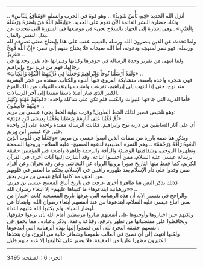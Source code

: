------------------------------------------------------------------------

أنزل الله الحديد «فِيهِ بَأْسٌ شَدِيدٌ» .. وهو قوة في الحرب والسلم «وَمَنافِعُ
لِلنَّاسِ» .. وتكاد حضارة البشر القائمة الآن تقوم على الحديد. «وَلِيَعْلَمَ اللَّهُ
مَنْ يَنْصُرُهُ وَرُسُلَهُ بِالْغَيْبِ» . وهي إشارة إلى الجهاد بالسلاح تجيء في موضعها في
السورة التي تتحدث عن بذل النفس والمال.  
ولما تحدث عن الذين ينصرون الله ورسله بالغيب، عقب على هذا بإيضاح معنى
نصرهم لله ورسله، فهو نصر لمنهجه ودعوته، أما الله سبحانه فلا يحتاج منهم
إلى نصر: «إِنَّ اللَّهَ قَوِيٌّ عَزِيزٌ» ..  
ولما انتهى من تقرير وحدة الرسالة في جوهرها وكتابها وميزانها عاد يقرر
وحدتها في رجالها، فهم من ذرية نوح وإبراهيم.  
«وَلَقَدْ أَرْسَلْنا نُوحاً وَإِبْراهِيمَ وَجَعَلْنا فِي ذُرِّيَّتِهِمَا النُّبُوَّةَ وَالْكِتابَ» ..  
فهي شجرة واحدة باسقة، متشابكة الفروع، فيها النبوة والكتاب. ممتدة من فجر
البشرية منذ نوح، حتى إذا انتهت إلى إبراهيم، تفرعت وامتدت وانبثقت النبوات
من ذلك الفرع الكبير الذي صار أصلا باسقا ممتدا إلى آخر الرسالات.  
فأما الذرية التي جاءتها النبوات والكتب فلم تكن على شاكلة واحدة: «فَمِنْهُمْ
مُهْتَدٍ وَكَثِيرٌ مِنْهُمْ فاسِقُونَ» ..  
وهو تلخيص قصير لذلك الخط الطويل! وقرب نهاية الخط يجيء عيسى بن مريم:  
«ثُمَّ قَفَّيْنا عَلى آثارِهِمْ بِرُسُلِنا وَقَفَّيْنا بِعِيسَى ابْنِ مَرْيَمَ» ..  
أي على آثار السابقين من ذرية نوح وإبراهيم. فكانت الرسالة ممتدة واحدة على
إثر واحدة حتى جاء عيسى ابن مريم.  
ويذكر هنا صفة بارزة من صفات الذين اتبعوا عيسى بن مريم: «وَجَعَلْنا فِي قُلُوبِ
الَّذِينَ اتَّبَعُوهُ رَأْفَةً وَرَحْمَةً» .. وهم الثمرة الطبيعية لدعوة المسيح- عليه
السلام- وروحها السمحة وتطهرها الروحي، وشفافيتها الوضيئة والرأفة والرحمة
ظاهرة واضحة في المؤمنين حقيقة برسالة عيسى عليه السلام، ممن أحسنوا
اتباعه. وقد أشارت إليها آيات أخرى في القرآن الكريم، كما حفظ منها التاريخ
صورا يرويها الرواة عن النجاشي وعن وفد نجران وعن أفراد ممن وفدوا على دار
الإسلام بعد ظهوره راغبين في الإسلام، بحكم ما استقر في قلوبهم من الحق، مذ
كانوا أتباع عيسى بن مريم بحق.  
كذلك يذكر النص هنا ظاهرة أخرى عرفت في تاريخ أتباع المسيح عيسى بن مريم:
«ورهبانية ابتدعوها- ما كتبناها عليهم- إلا ابتغاء رضوان الله» ..  
والراجح في تفسير الآية أن هذه الرهبانية التي عرفها تاريخ المسيحية كانت
اختيارا من بعض أتباع عيسى عليه السلام، ابتدعوها من عند أنفسهم ابتغاء
رضوان الله، وابتعادا عن أوضار الحياة، ولم يكتبها الله عليهم ابتداء.  
ولكنهم حين اختاروها وأوجبوها على أنفسهم صاروا مرتبطين أمام الله بأن
يرعوا حقوقها، ويحافظوا على مقتضياتها من تطهر وترفع، وقناعة وعفة، وذكر
وعبادة.. مما يحقق في أنفسهم حقيقة التجرد لله، التي قصدوا إليها بهذه
الرهبانية التي ابتدعوها.  
ولكنها انتهت إلى أن تصبح في الغالب طقوسا وشعائر خالية من الروح، وأن
يتخذها الكثيرون مظهرا عاريا من الحقيقة. فلا يصبر على تكاليفها إلا عدد
منهم قليل:

------------------------------------------------------------------------

الجزء: 6 ¦ الصفحة: 3495
